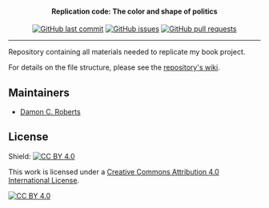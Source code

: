 <h4 align="center">Replication code: The color and shape of politics</h4>
<p align="center">
    <a href="https://github.com/DamonCharlesRoberts/data-mgmt-book/commits/main">
    <img src="https://img.shields.io/github/last-commit/DamonCharlesRoberts/data-mgmt-book.svg?style=flat-square&logo=github&logoColor=white"
         alt="GitHub last commit"></a>
    <a href="https://github.com/DamonCharlesRoberts/data-mgmt-book/issues">
    <img src="https://img.shields.io/github/issues-raw/DamonCharlesRoberts/data-mgmt-book.svg?style=flat-square&logo=github&logoColor=white"
         alt="GitHub issues"></a>
    <a href="https://github.com/DamonCharlesRoberts/data-mgmt-book/pulls">
    <img src="https://img.shields.io/github/issues-pr-raw/DamonCharlesRoberts/data-mgmt-book.svg?style=flat-square&logo=github&logoColor=white"
         alt="GitHub pull requests"></a>
</p>

---

Repository containing all materials needed to replicate my book project.


For details on the file structure, please see the [repository's wiki](https://github.com/DamonCharlesRoberts/data-mgmt-book/wiki).


## Maintainers

- [Damon C. Roberts](https://github.com/DamonCharlesRoberts)

## License

Shield: [![CC BY 4.0][cc-by-shield]][cc-by]

This work is licensed under a
[Creative Commons Attribution 4.0 International License][cc-by].

[![CC BY 4.0][cc-by-image]][cc-by]

[cc-by]: http://creativecommons.org/licenses/by/4.0/
[cc-by-image]: https://i.creativecommons.org/l/by/4.0/88x31.png
[cc-by-shield]: https://img.shields.io/badge/License-CC%20BY%204.0-lightgrey.svg
